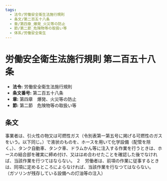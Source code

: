 ```yaml
---
tags:
  - 法令/労働安全衛生法施行規則
  - 条文/第二百五十八条
  - 章/第四章_爆発_火災等の防止
  - 節/第二節_危険物等の取扱い等
  - 体系/労働安全衛生
---
```

# 労働安全衛生法施行規則 第二百五十八条

- **法令:** 労働安全衛生法施行規則
- **条文番号:** 第二百五十八条
- **章:** 第四章　爆発、火災等の防止
- **節:** 第二節　危険物等の取扱い等

## 条文
事業者は、引火性の物又は可燃性ガス（令別表第一第五号に掲げる可燃性のガスをいう。以下同じ。）で液状のものを、ホースを用いて化学設備（配管を除く。）、タンク自動車、タンク車、ドラムかん等に注入する作業を行うときは、ホースの結合部を確実に締め付け、又ははめ合わせたことを確認した後でなければ、当該作業を行つてはならない。
２　労働者は、前項の作業に従事するときは、同項に定めるところによらなければ、当該作業を行なつてはならない。
（ガソリンが残存している設備への灯油等の注入）

